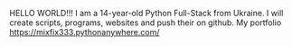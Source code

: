 HELLO WORLD!!! I am a 14-year-old Python Full-Stack from Ukraine. I will create scripts, programs, websites and push their on github.
My portfolio https://mixfix333.pythonanywhere.com/
